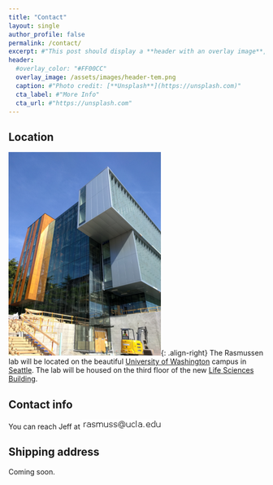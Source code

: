 ```yaml
---
title: "Contact"
layout: single
author_profile: false
permalink: /contact/
excerpt: #"This post should display a **header with an overlay image**, if the theme supports it."
header:
  #overlay_color: "#FF00CC"
  overlay_image: /assets/images/header-tem.png
  caption: #"Photo credit: [**Unsplash**](https://unsplash.com)"
  cta_label: #"More Info"
  cta_url: #"https://unsplash.com"
---
```

## Location
![lsb](/assets/images/lsb.png){: .align-right} The Rasmussen lab will be located on the beautiful [University of Washington](http://www.washington.edu/about/) campus in [Seattle](https://en.wikipedia.org/wiki/Seattle). The lab will be housed on the third floor of the new [Life Sciences Building](https://artsci.washington.edu/campaign/life-sciences-complex).

## Contact info
You can reach Jeff at ![contact](/assets/images/contact.png)

## Shipping address
Coming soon. 

